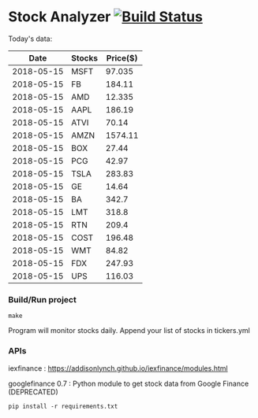 # Stock Analyzer [![Build Status](https://travis-ci.org/ogoyal/StockAnalyzer.svg?branch=master)](https://travis-ci.org/ogoyal/StockAnalyzer)

Today's data:

| Date| Stocks| Price($) | 
| --- | --- | ---  | 
| 2018-05-15| MSFT| 97.035 | 
| 2018-05-15| FB| 184.11 | 
| 2018-05-15| AMD| 12.335 | 
| 2018-05-15| AAPL| 186.19 | 
| 2018-05-15| ATVI| 70.14 | 
| 2018-05-15| AMZN| 1574.11 | 
| 2018-05-15| BOX| 27.44 | 
| 2018-05-15| PCG| 42.97 | 
| 2018-05-15| TSLA| 283.83 | 
| 2018-05-15| GE| 14.64 | 
| 2018-05-15| BA| 342.7 | 
| 2018-05-15| LMT| 318.8 | 
| 2018-05-15| RTN| 209.4 | 
| 2018-05-15| COST| 196.48 | 
| 2018-05-15| WMT| 84.82 | 
| 2018-05-15| FDX| 247.93 | 
| 2018-05-15| UPS| 116.03 | 

### Build/Run project

```
make
```

Program will monitor stocks daily. Append your list of stocks in tickers.yml

### APIs
iexfinance : https://addisonlynch.github.io/iexfinance/modules.html

googlefinance 0.7 : Python module to get stock data from Google Finance (DEPRECATED)

```
pip install -r requirements.txt
```
